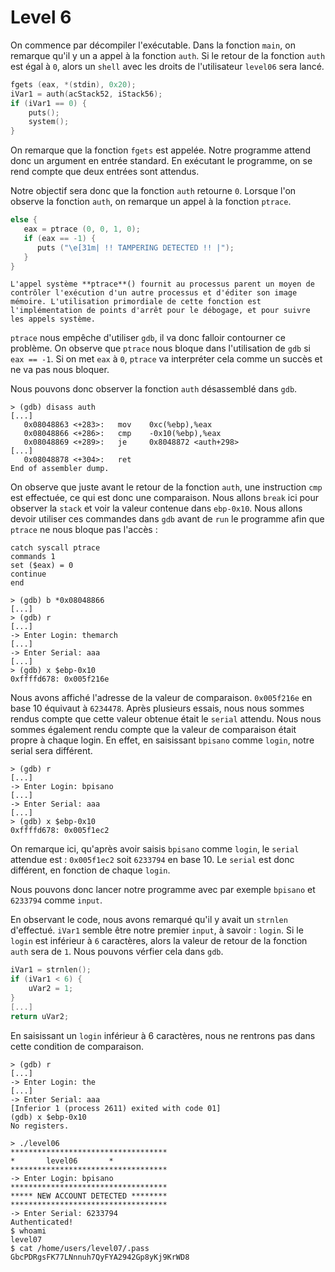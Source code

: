 # Level 6

On commence par décompiler l'exécutable. Dans la fonction `main`, on remarque qu'il y un a appel à la fonction `auth`. Si le retour de la fonction `auth` est égal à `0`, alors un `shell` avec les droits de l'utilisateur `level06` sera lancé. 

```C
fgets (eax, *(stdin), 0x20);
iVar1 = auth(acStack52, iStack56);
if (iVar1 == 0) {
	puts();
	system();
}
```

On remarque que la fonction `fgets` est appelée. Notre programme attend donc un argument en entrée standard. En exécutant le programme, on se rend compte que deux entrées sont attendus. 

Notre objectif sera donc que la fonction `auth` retourne `0`.
Lorsque l'on observe la fonction `auth`, on remarque un appel à la fonction `ptrace`.


```C
else {
   eax = ptrace (0, 0, 1, 0);
   if (eax == -1) {
      puts ("\e[31m| !! TAMPERING DETECTED !! |");
   }
}
```

```
L'appel système **ptrace**() fournit au processus parent un moyen de contrôler l'exécution d'un autre processus et d'éditer son image mémoire. L'utilisation primordiale de cette fonction est l'implémentation de points d'arrêt pour le débogage, et pour suivre les appels système.
```

`ptrace` nous empêche d'utiliser `gdb`, il va donc falloir contourner ce problème. 
On observe que `ptrace` nous bloque dans l'utilisation de `gdb` si `eax == -1`. 
Si on met `eax` à `0`, `ptrace` va interpréter cela comme un succès et ne va pas nous bloquer.

Nous pouvons donc observer la fonction `auth` désassemblé dans `gdb`.

```
> (gdb) disass auth
[...]
   0x08048863 <+283>:	mov    0xc(%ebp),%eax
   0x08048866 <+286>:	cmp    -0x10(%ebp),%eax
   0x08048869 <+289>:	je     0x8048872 <auth+298>
[...]
   0x08048878 <+304>:	ret
End of assembler dump.
```

On observe que juste avant le retour de la fonction `auth`, une instruction `cmp ` est effectuée, ce qui est donc une comparaison. Nous allons `break` ici pour observer la `stack` et voir la valeur contenue dans `ebp-0x10`.
Nous allons devoir utiliser ces commandes dans `gdb` avant de `run` le programme afin que `ptrace` ne nous bloque pas l'accès : 
```
catch syscall ptrace
commands 1
set ($eax) = 0
continue
end
```
``` 
> (gdb) b *0x08048866
[...]
> (gdb) r 
[...]
-> Enter Login: themarch
[...]
-> Enter Serial: aaa
[...]
> (gdb) x $ebp-0x10
0xffffd678:	0x005f216e
```
Nous avons affiché l'adresse de la valeur de comparaison. 
`0x005f216e` en base 10 équivaut à `6234478`.
Après plusieurs essais, nous nous sommes rendus compte que cette valeur obtenue était le `serial` attendu. Nous nous sommes également rendu compte que la valeur de comparaison était propre à chaque login.
En effet, en saisissant `bpisano` comme `login`, notre serial sera différent.

```
> (gdb) r 
[...]
-> Enter Login: bpisano
[...]
-> Enter Serial: aaa
[...]
> (gdb) x $ebp-0x10
0xffffd678:	0x005f1ec2
```

On remarque ici, qu'après avoir saisis `bpisano` comme `login`, le `serial` attendue est : `0x005f1ec2` soit `6233794` en base 10. Le `serial` est donc différent, en fonction de chaque `login`.

Nous pouvons donc lancer notre programme avec par exemple `bpisano` et `6233794` comme `input`.

En observant le code, nous avons remarqué qu'il y avait un `strnlen` d'effectué. `iVar1` semble être notre premier `input`, à savoir : `login`. Si le `login` est inférieur à `6` caractères, alors la valeur de retour de la fonction `auth` sera de `1`. Nous pouvons vérfier cela dans `gdb`.

```C
iVar1 = strnlen();
if (iVar1 < 6) {
	uVar2 = 1;
}
[...]
return uVar2;
```

En saisissant un `login` inférieur à 6 caractères, nous ne rentrons pas dans cette condition de comparaison.

```
> (gdb) r 
[...]
-> Enter Login: the
[...]
-> Enter Serial: aaa
[Inferior 1 (process 2611) exited with code 01]
(gdb) x $ebp-0x10
No registers.
```

```
> ./level06
***********************************
*		level06		  *
***********************************
-> Enter Login: bpisano
***********************************
***** NEW ACCOUNT DETECTED ********
***********************************
-> Enter Serial: 6233794
Authenticated!
$ whoami
level07
$ cat /home/users/level07/.pass
GbcPDRgsFK77LNnnuh7QyFYA2942Gp8yKj9KrWD8
```